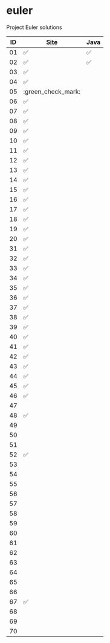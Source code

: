 # euler

Project Euler solutions




| ID | [Site](https://projecteuler.net "Probelm has been completed on the Project Euler website") | Java |
|---|---|---|
| 01 | :white_check_mark: | :white_check_mark: |
| 02 | :white_check_mark: | :white_check_mark: |
| 03 | :white_check_mark: |  |
| 04 | :white_check_mark: |  |
| 05 | :green_check_mark: |  |
| 06 | :white_check_mark: |  |
| 07 | :white_check_mark: |  |
| 08 | :white_check_mark: |  |
| 09 | :white_check_mark: |  |
| 10 | :white_check_mark: |  |
| 11 | :white_check_mark: |  |
| 12 | :white_check_mark: |  |
| 13 | :white_check_mark: |  |
| 14 | :white_check_mark: |  |
| 15 | :white_check_mark: |  |
| 16 | :white_check_mark: |  |
| 17 | :white_check_mark: |  |
| 18 | :white_check_mark: |  |
| 19 | :white_check_mark: |  |
| 20 | :white_check_mark: |  |
| 31 | :white_check_mark: |  |
| 32 | :white_check_mark: |  |
| 33 | :white_check_mark: |  |
| 34 | :white_check_mark: |  |
| 35 | :white_check_mark: |  |
| 36 | :white_check_mark: |  |
| 37 | :white_check_mark: |  |
| 38 | :white_check_mark: |  |
| 39 | :white_check_mark: |  |
| 40 | :white_check_mark: |  |
| 41 | :white_check_mark: |  |
| 42 | :white_check_mark: |  |
| 43 | :white_check_mark: |  |
| 44 | :white_check_mark: |  |
| 45 | :white_check_mark: |  |
| 46 | :white_check_mark: |  |
| 47 |  |  |
| 48 | :white_check_mark: |  |
| 49 |  |  |
| 50 |  |  |
| 51 |  |  |
| 52 | :white_check_mark: |  |
| 53 |  |  |
| 54 |  |  |
| 55 |  |  |
| 56 |  |  |
| 57 |  |  |
| 58 |  |  |
| 59 |  |  |
| 60 |  |  |
| 61 |  |  |
| 62 |  |  |
| 63 |  |  |
| 64 |  |  |
| 65 |  |  |
| 66 |  |  |
| 67 | :white_check_mark: |  |
| 68 |  |  |
| 69 |  |  |
| 70 |  |  |
